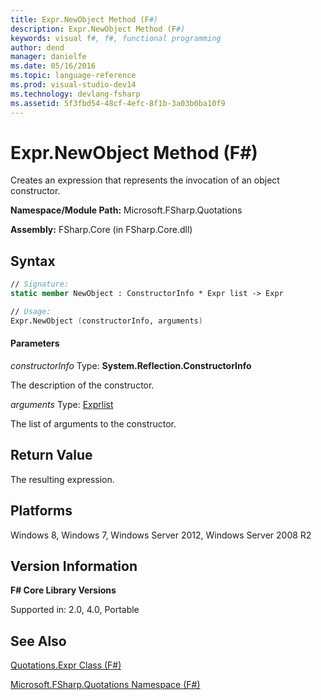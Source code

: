```yaml
---
title: Expr.NewObject Method (F#)
description: Expr.NewObject Method (F#)
keywords: visual f#, f#, functional programming
author: dend
manager: danielfe
ms.date: 05/16/2016
ms.topic: language-reference
ms.prod: visual-studio-dev14
ms.technology: devlang-fsharp
ms.assetid: 5f3fbd54-48cf-4efc-8f1b-3a03b0ba10f9 
---
```


# Expr.NewObject Method (F#)

Creates an expression that represents the invocation of an object constructor.

**Namespace/Module Path:** Microsoft.FSharp.Quotations

**Assembly:** FSharp.Core (in FSharp.Core.dll)


## Syntax

```fsharp
// Signature:
static member NewObject : ConstructorInfo * Expr list -> Expr

// Usage:
Expr.NewObject (constructorInfo, arguments)
```

#### Parameters
*constructorInfo*
Type: **System.Reflection.ConstructorInfo**


The description of the constructor.


*arguments*
Type: [Expr](https://msdn.microsoft.com/library/ed6a2caf-69d4-45c2-ab97-e9b3be9bce65)[list](https://msdn.microsoft.com/library/c627b668-477b-4409-91ed-06d7f1b3e4a7)


The list of arguments to the constructor.

## Return Value

The resulting expression.

## Platforms
Windows 8, Windows 7, Windows Server 2012, Windows Server 2008 R2


## Version Information
**F# Core Library Versions**

Supported in: 2.0, 4.0, Portable

## See Also
[Quotations.Expr Class &#40;F&#35;&#41;](Quotations.Expr-Class-%5BFSharp%5D.md)

[Microsoft.FSharp.Quotations Namespace &#40;F&#35;&#41;](Microsoft.FSharp.Quotations-Namespace-%5BFSharp%5D.md)